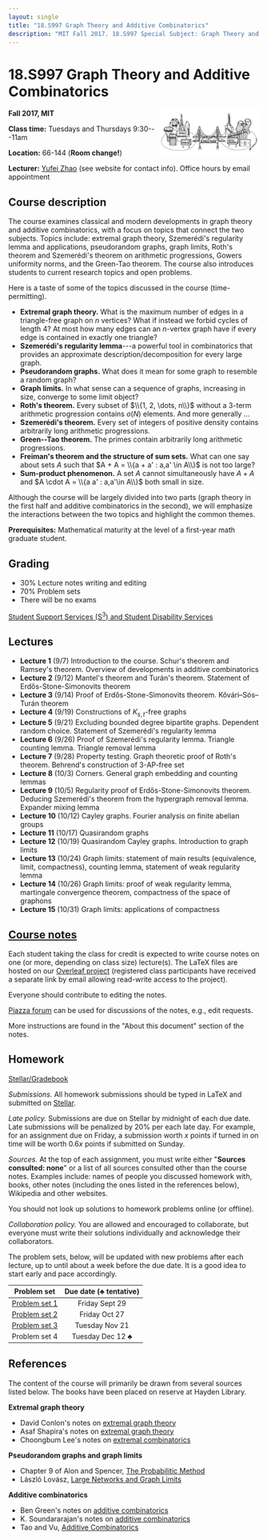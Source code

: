 ```yaml
---
layout: single
title: "18.S997 Graph Theory and Additive Combinatorics"
description: "MIT Fall 2017. 18.S997 Special Subject: Graph Theory and Additive Combinatorics, taught by Yufei Zhao"
---
```


18.S997 Graph Theory and Additive Combinatorics
===============================================

<img src="bridge.png" width="600" height="181" style="float:right; max-width: 40%; height: auto;" class="side"
 title="The bridge between graph theory and additive combinatorics">

**Fall 2017, MIT**

**Class time:** Tuesdays and Thursdays 9:30---11am

**Location:** 66-144 (**Room change!**)

**Lecturer:** [Yufei Zhao](http://yufeizhao.com) (see website for contact info). Office hours by email appointment

## Course description

The course examines classical and modern developments in graph theory and additive combinatorics, with a focus on topics that connect the two subjects. Topics include: extremal graph theory, Szemerédi's regularity lemma and applications, pseudorandom graphs, graph limits, Roth's theorem and Szemerédi's theorem on arithmetic progressions, Gowers uniformity norms, and the Green-Tao theorem. The course also introduces students to current research topics and open problems.

Here is a taste of some of the topics discussed in the course (time-permitting).

- **Extremal graph theory.** What is the maximum number of edges in a triangle-free graph on $n$ vertices? What if instead we forbid cycles of length 4? At most how many edges can an $n$-vertex graph have if every edge is contained in exactly one triangle?
- **Szemerédi's regularity lemma**---a powerful tool in combinatorics that provides an approximate description/decomposition for every large graph.
- **Pseudorandom graphs.** What does it mean for some graph to resemble a random graph?
- **Graph limits.** In what sense can a sequence of graphs, increasing in size, converge to some limit object?
- **Roth's theorem.** Every subset of $\\{1, 2, \dots, n\\}$ without a 3-term arithmetic progression contains $o(N)$ elements. And more generally ...
- **Szemerédi's theorem.** Every set of integers of positive density contains arbitrarily long arithmetic progressions.
- **Green--Tao theorem.** The primes contain arbitrarily long arithmetic progressions.
- **Freiman's theorem and the structure of sum sets.** What can one say about sets $A$ such that $A + A = \\{a + a' : a,a' \in A\\}$ is not too large?
- **Sum-product phenomenon.** A set $A$ cannot simultaneously have $A + A$ and $A \cdot A = \\{a a' : a,a'\in A\\}$ both small in size.

Although the course will be largely divided into two parts (graph theory in the first half and additive combinatorics in the second), we will emphasize the interactions between the two topics and highlight the common themes.

**Prerequisites:** Mathematical maturity at the level of a first-year math graduate student.

## Grading

- 30% Lecture notes writing and editing  
- 70% Problem sets
- There will be no exams

[Student Support Services (S<sup>3</sup>) and Student Disability Services](s3)

## Lectures

- **Lecture 1** (9/7) Introduction to the course. Schur's theorem and Ramsey's theorem. Overview of developments in additive combinatorics
- **Lecture 2** (9/12) Mantel's theorem and Turán's theorem. Statement of Erdős-Stone-Simonovits theorem
- **Lecture 3** (9/14) Proof of Erdős-Stone-Simonovits theorem. Kővári–Sós–Turán theorem
- **Lecture 4** (9/19) Constructions of $K_{s,t}$-free graphs
- **Lecture 5** (9/21) Excluding bounded degree bipartite graphs. Dependent random choice. Statement of Szemerédi's regularity lemma
- **Lecture 6** (9/26) Proof of Szemerédi's regularity lemma. Triangle counting lemma. Triangle removal lemma
- **Lecture 7** (9/28) Property testing. Graph theoretic proof of Roth's theorem. Behrend's construction of 3-AP-free set
- **Lecture 8** (10/3) Corners. General graph embedding and counting lemmas
- **Lecture 9** (10/5) Regularity proof of Erdős-Stone-Simonovits theorem. Deducing Szemerédi's theorem from the hypergraph removal lemma. Expander mixing lemma
- **Lecture 10** (10/12) Cayley graphs. Fourier analysis on finite abelian groups
- **Lecture 11** (10/17) Quasirandom graphs
- **Lecture 12** (10/19) Quasirandom Cayley graphs. Introduction to graph limits
- **Lecture 13** (10/24) Graph limits: statement of main results (equivalence, limit, compactness), counting lemma, statement of weak regularity lemma
- **Lecture 14** (10/26) Graph limits: proof of weak regularity lemma, martingale convergence theorem, compactness of the space of graphons
- **Lecture 15** (10/31) Graph limits: applications of compactness 



## [Course notes](https://www.overleaf.com/docs/10882601ffdwmvdgdptp/pdf.pdf)

Each student taking the class for credit is expected to write course notes on one (or more, depending on class size) lecture(s). The LaTeX files are hosted on our [Overleaf project](https://www.overleaf.com/read/qdwqkgfnrkwr) (registered class participants have received a separate link by email allowing read-write access to the project).

Everyone should contribute to editing the notes.

[Piazza forum](https://piazza.com/mit/fall2017/18s997) can be used for discussions of the notes, e.g., edit requests.

More instructions are found in the "About this document" section of the notes.


## Homework


[Stellar/Gradebook](http://stellar.mit.edu/S/course/18/fa17/18.S997/)


_Submissions._ All homework submissions should be typed in LaTeX and submitted on [Stellar](http://stellar.mit.edu/S/course/18/fa17/18.S997/).

_Late policy._ Submissions are due on Stellar by midnight of each due date. Late submissions will be penalized by 20% per each late day. For example, for an assignment due on Friday, a submission worth _x_ points if turned in on time will be worth $0.6x$ points if submitted on Sunday.

_Sources._ At the top of each assignment, you must write either "**Sources consulted: none**" or a list of all sources consulted other than the course notes. Examples include: names of people you discussed homework with, books, other notes (including the ones listed in the references below), Wikipedia and other websites.

You should not look up solutions to homework problems online (or offline).

_Collaboration policy._ You are allowed and encouraged to collaborate, but everyone must write their solutions individually and acknowledge their collaborators.

The problem sets, below, will be updated with new problems after each lecture, up to until about a week before the due date. It is a good idea to start early and pace accordingly.


| Problem set | Due date (♣ tentative) |
|:---------------:|:-----------:|
| [Problem set 1](ps1.pdf) | Friday Sept 29
| [Problem set 2](ps2.pdf) | Friday Oct 27
| [Problem set 3](ps3.pdf) | Tuesday Nov 21
| Problem set 4 | Tuesday Dec 12 ♣



## References

The content of the course will primarily be drawn from several sources listed below. The books have been placed on reserve at Hayden Library.

**Extremal graph theory**

- David Conlon's notes on [extremal graph theory](https://www.dpmms.cam.ac.uk/~dc340/Extremal-course.html)
- Asaf Shapira's notes on [extremal graph theory](http://www.math.tau.ac.il/~asafico/ext-graph-theory/notes.pdf)
- Choongbum Lee's notes on [extremal combinatorics](http://math.mit.edu/~cb_lee/18.318/materials.html)

**Pseudorandom graphs and graph limits**

- Chapter 9 of Alon and Spencer, [The Probabilitic Method](https://www.amazon.com/gp/product/1119061954/)
- László Lovász, [Large Networks and Graph Limits](https://www.amazon.com/gp/product/0821890859/)

**Additive combinatorics**

- Ben Green's notes on [additive combinatorics](http://people.maths.ox.ac.uk/greenbj/notes.html)
- K. Soundararajan's notes on [additive combinatorics](http://math.stanford.edu/~ksound/Notes.pdf)
- Tao and Vu, [Additive Combinatorics](https://www.amazon.com/gp/product/0521136563/)
